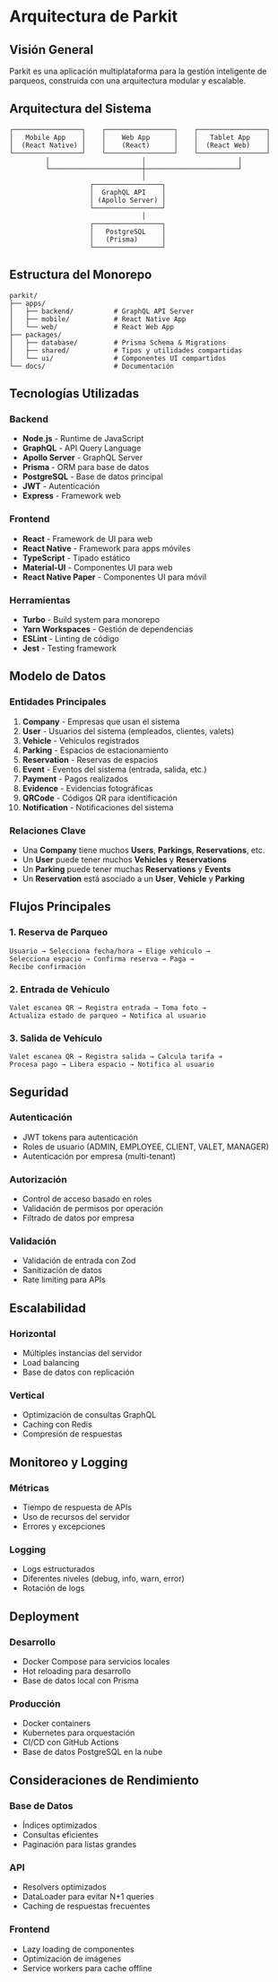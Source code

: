 # Arquitectura de Parkit

## Visión General

Parkit es una aplicación multiplataforma para la gestión inteligente de parqueos, construida con una arquitectura modular y escalable.

## Arquitectura del Sistema

```
┌─────────────────┐    ┌─────────────────┐    ┌─────────────────┐
│   Mobile App    │    │    Web App      │    │   Tablet App    │
│  (React Native) │    │    (React)      │    │  (React Web)    │
└─────────────────┘    └─────────────────┘    └─────────────────┘
         │                       │                       │
         └───────────────────────┼───────────────────────┘
                                 │
                    ┌─────────────────┐
                    │  GraphQL API    │
                    │ (Apollo Server) │
                    └─────────────────┘
                                 │
                    ┌─────────────────┐
                    │   PostgreSQL    │
                    │   (Prisma)      │
                    └─────────────────┘
```

## Estructura del Monorepo

```
parkit/
├── apps/
│   ├── backend/          # GraphQL API Server
│   ├── mobile/           # React Native App
│   └── web/              # React Web App
├── packages/
│   ├── database/         # Prisma Schema & Migrations
│   ├── shared/           # Tipos y utilidades compartidas
│   └── ui/               # Componentes UI compartidos
└── docs/                 # Documentación
```

## Tecnologías Utilizadas

### Backend
- **Node.js** - Runtime de JavaScript
- **GraphQL** - API Query Language
- **Apollo Server** - GraphQL Server
- **Prisma** - ORM para base de datos
- **PostgreSQL** - Base de datos principal
- **JWT** - Autenticación
- **Express** - Framework web

### Frontend
- **React** - Framework de UI para web
- **React Native** - Framework para apps móviles
- **TypeScript** - Tipado estático
- **Material-UI** - Componentes UI para web
- **React Native Paper** - Componentes UI para móvil

### Herramientas
- **Turbo** - Build system para monorepo
- **Yarn Workspaces** - Gestión de dependencias
- **ESLint** - Linting de código
- **Jest** - Testing framework

## Modelo de Datos

### Entidades Principales

1. **Company** - Empresas que usan el sistema
2. **User** - Usuarios del sistema (empleados, clientes, valets)
3. **Vehicle** - Vehículos registrados
4. **Parking** - Espacios de estacionamiento
5. **Reservation** - Reservas de espacios
6. **Event** - Eventos del sistema (entrada, salida, etc.)
7. **Payment** - Pagos realizados
8. **Evidence** - Evidencias fotográficas
9. **QRCode** - Códigos QR para identificación
10. **Notification** - Notificaciones del sistema

### Relaciones Clave

- Una **Company** tiene muchos **Users**, **Parkings**, **Reservations**, etc.
- Un **User** puede tener muchos **Vehicles** y **Reservations**
- Un **Parking** puede tener muchas **Reservations** y **Events**
- Un **Reservation** está asociado a un **User**, **Vehicle** y **Parking**

## Flujos Principales

### 1. Reserva de Parqueo
```
Usuario → Selecciona fecha/hora → Elige vehículo → 
Selecciona espacio → Confirma reserva → Paga → 
Recibe confirmación
```

### 2. Entrada de Vehículo
```
Valet escanea QR → Registra entrada → Toma foto → 
Actualiza estado de parqueo → Notifica al usuario
```

### 3. Salida de Vehículo
```
Valet escanea QR → Registra salida → Calcula tarifa → 
Procesa pago → Libera espacio → Notifica al usuario
```

## Seguridad

### Autenticación
- JWT tokens para autenticación
- Roles de usuario (ADMIN, EMPLOYEE, CLIENT, VALET, MANAGER)
- Autenticación por empresa (multi-tenant)

### Autorización
- Control de acceso basado en roles
- Validación de permisos por operación
- Filtrado de datos por empresa

### Validación
- Validación de entrada con Zod
- Sanitización de datos
- Rate limiting para APIs

## Escalabilidad

### Horizontal
- Múltiples instancias del servidor
- Load balancing
- Base de datos con replicación

### Vertical
- Optimización de consultas GraphQL
- Caching con Redis
- Compresión de respuestas

## Monitoreo y Logging

### Métricas
- Tiempo de respuesta de APIs
- Uso de recursos del servidor
- Errores y excepciones

### Logging
- Logs estructurados
- Diferentes niveles (debug, info, warn, error)
- Rotación de logs

## Deployment

### Desarrollo
- Docker Compose para servicios locales
- Hot reloading para desarrollo
- Base de datos local con Prisma

### Producción
- Docker containers
- Kubernetes para orquestación
- CI/CD con GitHub Actions
- Base de datos PostgreSQL en la nube

## Consideraciones de Rendimiento

### Base de Datos
- Índices optimizados
- Consultas eficientes
- Paginación para listas grandes

### API
- Resolvers optimizados
- DataLoader para evitar N+1 queries
- Caching de respuestas frecuentes

### Frontend
- Lazy loading de componentes
- Optimización de imágenes
- Service workers para cache offline 
